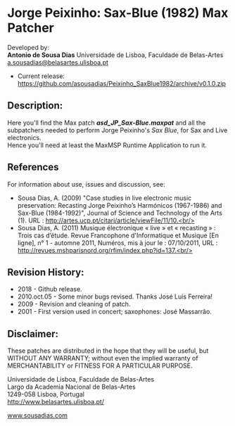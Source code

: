 # Jorge Peixinho: Sax-Blue (1982) Max Patcher

Developed by:<br>
__Antonio de Sousa Dias__ Universidade de Lisboa, Faculdade de Belas-Artes a.sousadias@belasartes.ulisboa.pt<br>

- Current release: https://github.com/asousadias/Peixinho_SaxBlue1982/archive/v0.1.0.zip

## Description:
Here you'll find the Max patch _**asd_JP_Sax-Blue.maxpat**_ and all the subpatchers needed to perform Jorge Peixinho's _Sax Blue_, for Sax and Live electronics.<br/>
Hence you'll need at least the MaxMSP Runtime Application to run it.<br/>

## References
For information about use, issues and discussion, see:<br/>
- Sousa Dias, A. (2009) "Case studies in live electronic music preservation: Recasting Jorge Peixinho’s Harmónicos (1967-1986) and Sax-Blue (1984-1992)", Journal of Science and Technology of the Arts (1).  URL : http://artes.ucp.pt/citarj/article/viewFile/11/10.<br/>
- Sousa Dias, A. (2011) Musique électronique « live » et « recasting » :
Trois cas d’étude. Revue Francophone d'Informatique et Musique [En ligne], n° 1 - automne 2011, Numéros, mis à  jour le : 07/10/2011, URL : http://revues.mshparisnord.org/rfim/index.php?id=137.<br/>

## Revision History:
- 2018 - Github release.
- 2010.oct.05 - Some minor bugs revised. Thanks José Luis Ferreira!
- 2009 - Revision and cleaning of patch.
- 2001 - First version used in concert; saxophones: José Massarrão.

## Disclaimer:
These patches are distributed in the hope that they will be useful, but WITHOUT ANY WARRANTY; without even the implied warranty of MERCHANTABILITY or FITNESS FOR A PARTICULAR PURPOSE.




Universidade de Lisboa, Faculdade de Belas-Artes<br>
Largo da Academia Nacional de Belas-Artes<br>
1249-058 Lisboa, Portugal<br>
http://www.belasartes.ulisboa.pt/

www.sousadias.com
